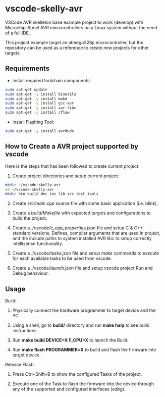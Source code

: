 # vscode-skelly-avr

VSCode AVR skelleton base example project to work (develop) with Microchip-Atmel AVR microcontrollers on a Linux system without the need of a full IDE.

This project example target an atmega328p microcontroller, but the repository can be used as a reference to create new projects for other targets.

## Requirements

- Install required toolchain components:

```bash
sudo apt-get update
sudo apt-get -y install binutils
sudo apt-get -y install make
sudo apt-get -y install gcc-avr
sudo apt-get -y install avr-libc
sudo apt-get -y install cflow
```

- Install Flashing Tool:

```bash
sudo apt-get -y install avrdude
```

## How to Create a AVR project supported by vscode

Here is the steps that has been followed to create current project:

1. Create project directories and setup current project:

```bash
mkdir ~/vscode-skelly-avr
cd ~/vscode-skelly-avr
mkdir bin build doc inc lib src test tools
```

2. Create *src/main.cpp* source file with some basic application (i.e. blink).

3. Create a *build/Makefile* with expected targets and configurations to build the project.

4. Create a *./vscode/c_cpp_properties.json* file and setup C & C++ standard versions, Defines, compiler arguments that are used in project, and the include paths to system installed AVR libc to setup correctly intellisense functionality.

5. Create a ./vscode/tasks.json file and setup *make* commands to execute for each available tasks to be used from vscode.

6. Create a ./vscode/launch.json file and setup vscode project Run and Debug behaviour.

## Usage

Build:

1. Physically connect the hardware programmer to target device and the PC.

2. Using a shell, go to **build/** directory and run **make help** to see build instructions.

3. Run **make build DEVICE=X F_CPU=X** to launch the Build.

4. Run **make flash PROGRAMMER=X** to build and flash the firmware into target device.

Release Flash:

1. Press Ctrl+Shift+B to show the configured Tasks of the project.

2. Execute one of the Task to flash the firmware into the device through any of the supported and configured interfaces (*edbg*).
